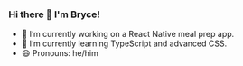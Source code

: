 ### Hi there 👋 I'm Bryce!


- 🔭 I’m currently working on a React Native meal prep app.
- 🌱 I’m currently learning TypeScript and advanced CSS.
- 😄 Pronouns: he/him

<!--
**bryce-n-dev/bryce-n-dev** is a ✨ _special_ ✨ repository because its `README.md` (this file) appears on your GitHub profile.

Here are some ideas to get you started:

- 🔭 I’m currently working on ...
- 🌱 I’m currently learning ...
- 👯 I’m looking to collaborate on ...
- 🤔 I’m looking for help with ...
- 💬 Ask me about ...
- 📫 How to reach me: ...
- 😄 Pronouns: ...
- ⚡ Fun fact: ...
-->
